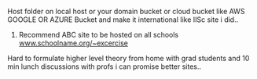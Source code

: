 Host folder  on local host or your domain bucket or cloud bucket like AWS GOOGLE OR AZURE Bucket and make it international like IISc site i did..



1. Recommend ABC site to be hosted on all schools
www.schoolname.org/~excercise

Hard to formulate higher level theory from home with grad students and 10 min lunch discussions with profs i can promise better sites..

